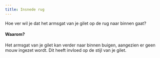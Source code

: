 ```yaml
---
title: Insnede rug
---
```


Hoe ver wil je dat het armsgat van je gilet op de rug naar binnen gaat?

<Note>

#### Waarom?
 
Het armsgat van je gilet kan verder naar binnen buigen, aangezien er geen mouw ingezet wordt. Dit heeft invloed op de stijl van je gilet.

</Note>
